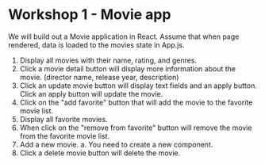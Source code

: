 # Workshop 1 - Movie app

We will build out a Movie application in React. Assume that when page rendered, data is loaded to the movies state in App.js.

1. Display all movies with their name, rating, and genres.
2. Click a movie detail button will display more information about the movie. (director name, release year, description)
3. Click an update movie button will display text fields and an apply button. Click an apply button will update the movie.
6. Click on the "add favorite" button that will add the movie to the favorite movie list.
7. Display all favorite movies.
8. When click on the "remove from favorite" button will remove the movie from the favorite movie list.
9. Add a new movie. a. You need to create a new component.
10. Click a delete movie button will delete the movie.
